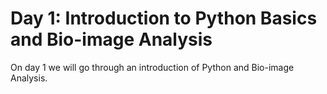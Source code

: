 # Day 1: Introduction to Python Basics and Bio-image Analysis

On day 1 we will go through an introduction of Python and Bio-image Analysis.